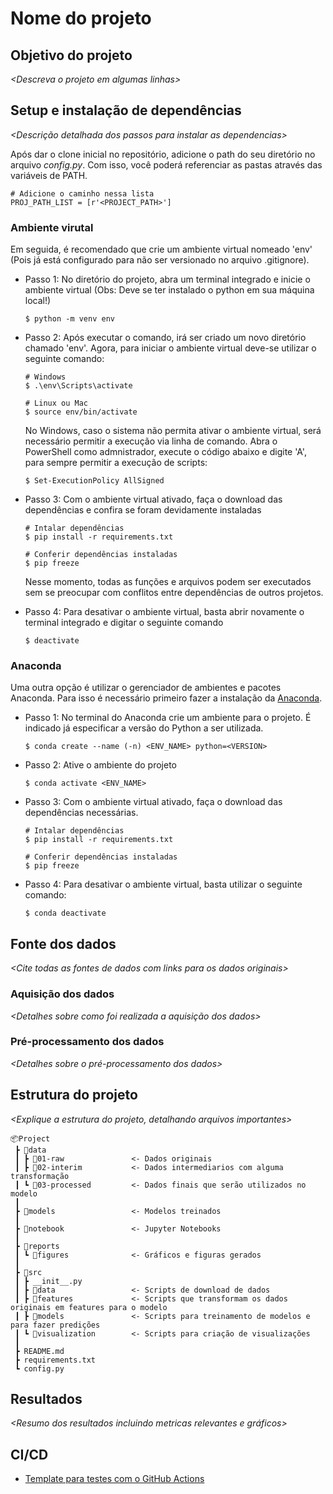 # Nome do projeto

## Objetivo do projeto
*\<Descreva o projeto em algumas linhas\>*

## Setup e instalação de dependências
*\<Descrição detalhada dos passos para instalar as dependencias\>*

Após dar o clone inicial no repositório, adicione o path do seu diretório no arquivo _config.py_. 
Com isso, você poderá referenciar as pastas através das variáveis de PATH.
```
# Adicione o caminho nessa lista
PROJ_PATH_LIST = [r'<PROJECT_PATH>']
```

### Ambiente virutal

Em seguida, é recomendado que crie um ambiente virtual nomeado 'env' (Pois já está configurado para não ser versionado no arquivo .gitignore). 

- Passo 1: No diretório do projeto, abra um terminal integrado e inicie o ambiente virtual (Obs: Deve se ter instalado o python em sua máquina local!)
    ```
    $ python -m venv env
    ```

- Passo 2: Após executar o comando, irá ser criado um novo diretório chamado 'env'. Agora, para iniciar o ambiente virtual deve-se utilizar o seguinte comando:
    ```
    # Windows
    $ .\env\Scripts\activate

    # Linux ou Mac
    $ source env/bin/activate
    ```

    No Windows, caso o sistema não permita ativar o ambiente virtual, será necessário permitir a execução via linha de comando. Abra o PowerShell como admnistrador, execute o código abaixo e digite 'A', para sempre permitir a execução de scripts:
    ```
    $ Set-ExecutionPolicy AllSigned
    ```

- Passo 3: Com o ambiente virtual ativado, faça o download das dependências e confira se foram devidamente instaladas
    ```
    # Intalar dependências
    $ pip install -r requirements.txt

    # Conferir dependências instaladas
    $ pip freeze
    ```
    Nesse momento, todas as funções e arquivos podem ser executados sem se preocupar com conflitos entre dependências de outros projetos.

- Passo 4: Para desativar o ambiente virtual, basta abrir novamente o terminal integrado e digitar o seguinte comando
    ```
    $ deactivate
    ```
### Anaconda
Uma outra opção é utilizar o gerenciador de ambientes e pacotes Anaconda.
Para isso é necessário primeiro fazer a instalação da [Anaconda](https://www.anaconda.com/download/).

- Passo 1: No terminal do Anaconda crie um ambiente para o projeto. É indicado já especificar a versão do Python a ser utilizada.

    ```
    $ conda create --name (-n) <ENV_NAME> python=<VERSION>
    ```

- Passo 2: Ative o ambiente do projeto

    ```
    $ conda activate <ENV_NAME>
    ```

- Passo 3: Com o ambiente virtual ativado, faça o download das dependências necessárias.

    ```
    # Intalar dependências
    $ pip install -r requirements.txt

    # Conferir dependências instaladas
    $ pip freeze
    ```

- Passo 4: Para desativar o ambiente virtual, basta utilizar o seguinte comando:

    ```
    $ conda deactivate
    ```


## Fonte dos dados
*\<Cite todas as fontes de dados com links para os dados originais\>*

### Aquisição dos dados
*\<Detalhes sobre como foi realizada a aquisição dos dados\>*

### Pré-processamento dos dados
*\<Detalhes sobre o pré-processamento dos dados\>*

## Estrutura do projeto
*\<Explique a estrutura do projeto, detalhando arquivos importantes\>*

```
📦Project
 ┣ 📂data
 ┃ ┣ 📂01-raw               <- Dados originais
 ┃ ┣ 📂02-interim           <- Dados intermediarios com alguma transformação
 ┃ ┗ 📂03-processed         <- Dados finais que serão utilizados no modelo
 ┃
 ┣ 📂models                 <- Modelos treinados
 ┃
 ┣ 📂notebook               <- Jupyter Notebooks
 ┃
 ┣ 📂reports                
 ┃ ┗ 📂figures              <- Gráficos e figuras gerados
 ┃
 ┣ 📂src
 ┃ ┣ __init__.py
 ┃ ┣ 📂data                 <- Scripts de download de dados
 ┃ ┣ 📂features             <- Scripts que transformam os dados originais em features para o modelo
 ┃ ┣ 📂models               <- Scripts para treinamento de modelos e para fazer predições 
 ┃ ┗ 📂visualization        <- Scripts para criação de visualizações
 ┃
 ┣ README.md
 ┣ requirements.txt
 ┗ config.py
```
 

## Resultados
*\<Resumo dos resultados incluindo metricas relevantes e gráficos\>*

## CI/CD
- [Template para testes com o GitHub Actions](https://github.com/bixtecnologia/cicd_template/tree/master)


